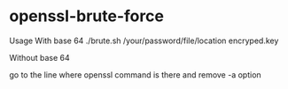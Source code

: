 # openssl-brute-force

Usage
With base 64
./brute.sh /your/password/file/location encryped.key

Without base 64

go to the line where openssl command is there and remove -a option
